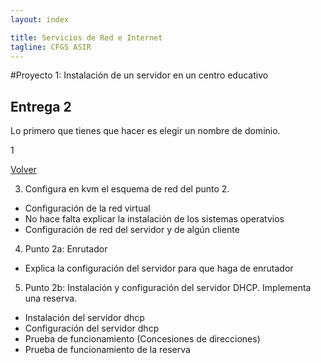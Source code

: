 ```yaml
---
layout: index

title: Servicios de Red e Internet
tagline: CFGS ASIR
---
```

#Proyecto 1: Instalación de un servidor en un centro educativo
## Entrega 2

Lo primero que tienes que hacer es elegir un nombre de dominio.

1

[Volver](index)


3) Configura en kvm el esquema de red del punto 2.

* Configuración de la red virtual
* No hace falta explicar la instalación de los sistemas operatvios
* Configuración de red del servidor y de algún cliente

4) Punto 2a: Enrutador

* Explica la configuración del servidor para que haga de enrutador

5) Punto 2b: Instalación y configuración del servidor DHCP. Implementa una reserva. 

* Instalación del servidor dhcp
* Configuración del servidor dhcp
* Prueba de funcionamiento (Concesiones de direcciones)
* Prueba de funcionamiento de la reserva